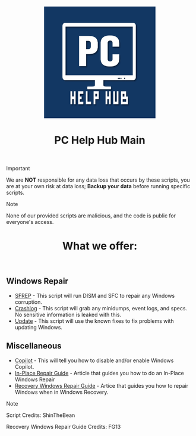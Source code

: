 <p align="center">
  <img src="https://github.com/shinthebean1/pchh-assets/blob/main/logo.png" width="300" height="300">
</p>


<div align="center">
  <h1><strong>PC Help Hub Main</strong></h1>
</div>

‎ 

> [!IMPORTANT]
>
> We are **NOT** responsible for any data loss that occurs by these scripts, you are at your own risk at data loss; **Backup your data** before running specific scripts.

> [!NOTE]
>
> None of our provided scripts are malicious, and the code is public for everyone's access.


<div align="center">
  <h1><b>What we offer:</b></h1>
</div>
‎ 
‎ 

## Windows Repair
- [SFREP](https://github.com) - This script will run DISM and SFC to repair any Windows corruption.
- [Crashlog](https://github.com/PC-Help-Hub/pchh-main/blob/main/scripts/Windows%20Repair/crashlog.ps1) - This script will grab any minidumps, event logs, and specs. No sensitive information is leaked with this.
- [Update](https://github.com/PC-Help-Hub/pchh-main/blob/main/scripts/Windows%20Repair/update.ps1) - This script will use the known fixes to fix problems with updating Windows.

## Miscellaneous
- [Copilot](https://github.com/PC-Help-Hub/pchh-main/blob/main/tweaks/DisableWindowsCopilot.md) - This will tell you how to disable and/or enable Windows Copilot.
- [In-Place Repair Guide](https://github.com/PC-Help-Hub/pchh-main/blob/main/docs/ISO.md) - Article that guides you how to do an In-Place Windows Repair
- [Recovery Windows Repair Guide](https://github.com/PC-Help-Hub/pchh-main/blob/main/docs/WINDOWS_REPAIR_NOBOOT_DISMSFC_REPAIR.pdf) - Artice that guides you how to repair Windows when in Windows Recovery.

 > [!NOTE]
>  Script Credits: ShinTheBean
> 
> Recovery Windows Repair Guide Credits: FG13
